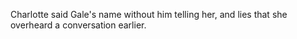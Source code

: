 Charlotte said Gale's name without him telling her, and lies that she overheard a conversation earlier.